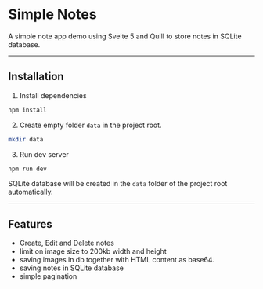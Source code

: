 # Simple Notes

A simple note app demo using Svelte 5 and Quill to store notes in SQLite database.

---

## Installation

1. Install dependencies

```bash
npm install
```

2. Create empty folder `data` in the project root.

```bash
mkdir data
```

3. Run dev server

```bash
npm run dev
```

SQLite database will be created in the `data` folder of the project root automatically.

---

## Features

- Create, Edit and Delete notes
- limit on image size to 200kb width and height
- saving images in db together with HTML content as base64.
- saving notes in SQLite database
- simple pagination
